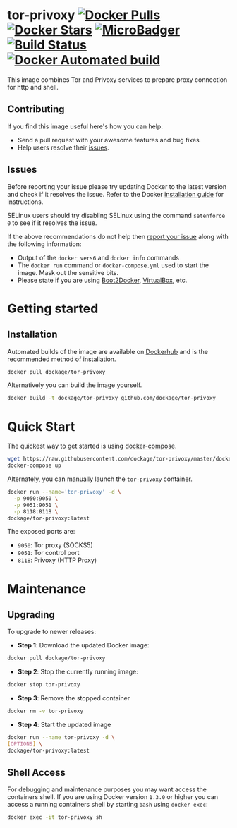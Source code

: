 # tor-privoxy [![Docker Pulls](https://img.shields.io/docker/pulls/dockage/tor-privoxy.svg)](https://hub.docker.com/r/dockage/tor-privoxy/) [![Docker Stars](https://img.shields.io/docker/stars/dockage/tor-privoxy.svg?style=flat)](https://hub.docker.com/r/dockage/tor-privoxy/) [![MicroBadger](https://images.microbadger.com/badges/image/dockage/tor-privoxy.svg)](https://microbadger.com/images/dockage/tor-privoxy) [![Build Status](https://cloud.drone.io/api/badges/dockage/tor-privoxy/status.svg)](https://cloud.drone.io/dockage/tor-privoxy) [![Docker Automated build](https://img.shields.io/docker/automated/dockage/tor-privoxy.svg)](https://hub.docker.com/r/dockage/tor-privoxy/)

This image combines Tor and Privoxy services to prepare proxy connection for http and shell.


## Contributing

If you find this image useful here's how you can help:

- Send a pull request with your awesome features and bug fixes
- Help users resolve their [issues](../../issues?q=is%3Aopen+is%3Aissue).

## Issues

Before reporting your issue please try updating Docker to the latest version and check if it resolves the issue. Refer to the Docker [installation guide](https://docs.docker.com/installation) for instructions.

SELinux users should try disabling SELinux using the command `setenforce 0` to see if it resolves the issue.

If the above recommendations do not help then [report your issue](../../issues/new) along with the following information:

- Output of the `docker vers6` and `docker info` commands
- The `docker run` command or `docker-compose.yml` used to start the image. Mask out the sensitive bits.
- Please state if you are using [Boot2Docker](http://www.boot2docker.io), [VirtualBox](https://www.virtualbox.org), etc.

# Getting started

## Installation

Automated builds of the image are available on [Dockerhub](https://hub.docker.com/r/dockage/tor-privoxy) and is the recommended method of installation.

```bash
docker pull dockage/tor-privoxy
```

Alternatively you can build the image yourself.

```bash
docker build -t dockage/tor-privoxy github.com/dockage/tor-privoxy
```


# Quick Start

The quickest way to get started is using [docker-compose](https://docs.docker.com/compose/).

```bash
wget https://raw.githubusercontent.com/dockage/tor-privoxy/master/docker-compose.yml
docker-compose up
```

Alternately, you can manually launch the `tor-privoxy` container.

```bash
docker run --name='tor-privoxy' -d \
  -p 9050:9050 \
  -p 9051:9051 \
  -p 8118:8118 \
dockage/tor-privoxy:latest
```

The exposed ports are:
* <code>9050</code>: Tor proxy (SOCKS5)
* <code>9051</code>: Tor control port
* <code>8118</code>: Privoxy (HTTP Proxy)

# Maintenance

## Upgrading

To upgrade to newer releases:

- **Step 1**: Download the updated Docker image:
```bash
docker pull dockage/tor-privoxy
```

- **Step 2**: Stop the currently running image:
```bash
docker stop tor-privoxy
```

- **Step 3**: Remove the stopped container
```bash
docker rm -v tor-privoxy
```

- **Step 4**: Start the updated image
```bash
docker run --name tor-privoxy -d \
[OPTIONS] \
dockage/tor-privoxy:latest
```

## Shell Access

For debugging and maintenance purposes you may want access the containers shell. If you are using Docker version `1.3.0` or higher you can access a running containers shell by starting `bash` using `docker exec`:

```bash
docker exec -it tor-privoxy sh
```

